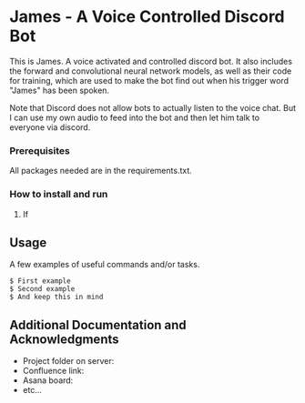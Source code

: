 # James - A Voice Controlled Discord Bot

This is James. A voice activated and controlled discord bot. It also includes the forward and convolutional neural network models, as well as their code for training, which are used to make the bot find out when his trigger word "James" has been spoken. 

Note that Discord does not allow bots to actually listen to the voice chat. But I can use my own audio to feed into the bot and then let him talk to everyone via discord. 

### Prerequisites

All packages needed are in the requirements.txt.

### How to install and run

1. If 


## Usage

A few examples of useful commands and/or tasks.

```
$ First example
$ Second example
$ And keep this in mind
```


## Additional Documentation and Acknowledgments

* Project folder on server:
* Confluence link:
* Asana board:
* etc...

